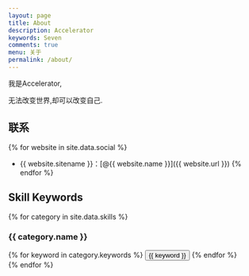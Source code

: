 ```yaml
---
layout: page
title: About
description: Accelerator
keywords: Seven
comments: true
menu: 关于
permalink: /about/
---
```


我是Accelerator,

无法改变世界,却可以改变自己.

## 联系

{% for website in site.data.social %}
* {{ website.sitename }}：[@{{ website.name }}]({{ website.url }})
{% endfor %}

## Skill Keywords

{% for category in site.data.skills %}
### {{ category.name }}
<div class="btn-inline">
{% for keyword in category.keywords %}
<button class="btn btn-outline" type="button">{{ keyword }}</button>
{% endfor %}
</div>
{% endfor %}
